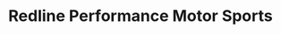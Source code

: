 ---
title: "Redline Performance Motor Sports"
url: /york-county/redline-performance-motor-sports/
shop: car repair
---